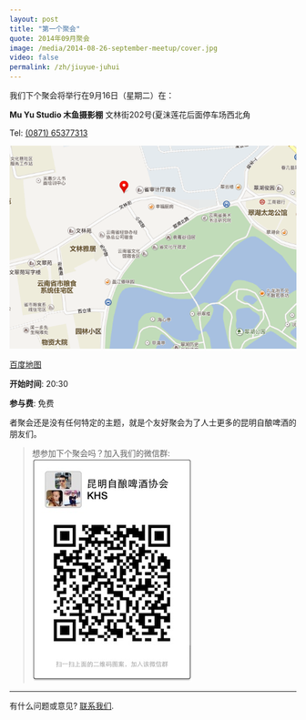 ```yaml
---
layout: post
title: "第一个聚会"
quote: 2014年09月聚会
image: /media/2014-08-26-september-meetup/cover.jpg
video: false
permalink: /zh/jiuyue-juhui
---
```


我们下个聚会将举行在9月16日（星期二）在：

**Mu Yu Studio 木鱼摄影棚**
文林街202号(夏沫莲花后面停车场西北角

Tel: [(0871) 65377313](tel:087165377313)

!["木鱼摄影棚地图"](/media/2014-08-26-september-meetup/map-chinese.png)

[百度地图](http://j.map.baidu.com/54PRv)


**开始时间**: 20:30

**参与费**: 免费

者聚会还是没有任何特定的主题，就是个友好聚会为了人士更多的昆明自酿啤酒的朋友们。

> 想参加下个聚会吗？加入我们的微信群:
![KHS微信群编码](/media/qr-code.jpg)

-----
有什么问题或意见? [联系我们](mailto:hello@kunmingbeer.org).